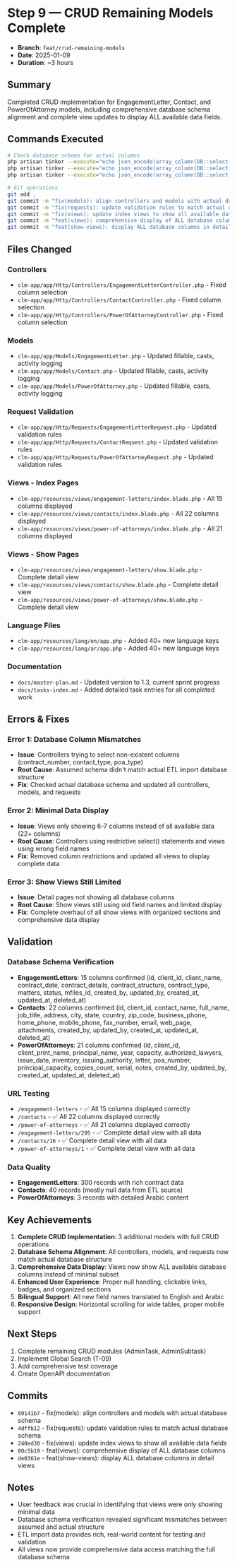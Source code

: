 # Step 9 — CRUD Remaining Models Complete

- **Branch**: `feat/crud-remaining-models`
- **Date**: 2025-01-09
- **Duration**: ~3 hours

## Summary

Completed CRUD implementation for EngagementLetter, Contact, and PowerOfAttorney models, including comprehensive database schema alignment and complete view updates to display ALL available data fields.

## Commands Executed

```bash
# Check database schema for actual columns
php artisan tinker --execute="echo json_encode(array_column(DB::select('SHOW COLUMNS FROM engagement_letters'), 'Field'));"
php artisan tinker --execute="echo json_encode(array_column(DB::select('SHOW COLUMNS FROM contacts'), 'Field'));"
php artisan tinker --execute="echo json_encode(array_column(DB::select('SHOW COLUMNS FROM power_of_attorneys'), 'Field'));"

# Git operations
git add .
git commit -m "fix(models): align controllers and models with actual database schema"
git commit -m "fix(requests): update validation rules to match actual database schema"
git commit -m "fix(views): update index views to show all available data fields"
git commit -m "feat(views): comprehensive display of ALL database columns"
git commit -m "feat(show-views): display ALL database columns in detail views"
```

## Files Changed

### Controllers
- `clm-app/app/Http/Controllers/EngagementLetterController.php` - Fixed column selection
- `clm-app/app/Http/Controllers/ContactController.php` - Fixed column selection
- `clm-app/app/Http/Controllers/PowerOfAttorneyController.php` - Fixed column selection

### Models
- `clm-app/app/Models/EngagementLetter.php` - Updated fillable, casts, activity logging
- `clm-app/app/Models/Contact.php` - Updated fillable, casts, activity logging
- `clm-app/app/Models/PowerOfAttorney.php` - Updated fillable, casts, activity logging

### Request Validation
- `clm-app/app/Http/Requests/EngagementLetterRequest.php` - Updated validation rules
- `clm-app/app/Http/Requests/ContactRequest.php` - Updated validation rules
- `clm-app/app/Http/Requests/PowerOfAttorneyRequest.php` - Updated validation rules

### Views - Index Pages
- `clm-app/resources/views/engagement-letters/index.blade.php` - All 15 columns displayed
- `clm-app/resources/views/contacts/index.blade.php` - All 22 columns displayed
- `clm-app/resources/views/power-of-attorneys/index.blade.php` - All 21 columns displayed

### Views - Show Pages
- `clm-app/resources/views/engagement-letters/show.blade.php` - Complete detail view
- `clm-app/resources/views/contacts/show.blade.php` - Complete detail view
- `clm-app/resources/views/power-of-attorneys/show.blade.php` - Complete detail view

### Language Files
- `clm-app/resources/lang/en/app.php` - Added 40+ new language keys
- `clm-app/resources/lang/ar/app.php` - Added 40+ new language keys

### Documentation
- `docs/master-plan.md` - Updated version to 1.3, current sprint progress
- `docs/tasks-index.md` - Added detailed task entries for all completed work

## Errors & Fixes

### Error 1: Database Column Mismatches
- **Issue**: Controllers trying to select non-existent columns (contract_number, contact_type, poa_type)
- **Root Cause**: Assumed schema didn't match actual ETL import database structure
- **Fix**: Checked actual database schema and updated all controllers, models, and requests

### Error 2: Minimal Data Display
- **Issue**: Views only showing 6-7 columns instead of all available data (22+ columns)
- **Root Cause**: Controllers using restrictive select() statements and views using wrong field names
- **Fix**: Removed column restrictions and updated all views to display complete data

### Error 3: Show Views Still Limited
- **Issue**: Detail pages not showing all database columns
- **Root Cause**: Show views still using old field names and limited display
- **Fix**: Complete overhaul of all show views with organized sections and comprehensive data display

## Validation

### Database Schema Verification
- **EngagementLetters**: 15 columns confirmed (id, client_id, client_name, contract_date, contract_details, contract_structure, contract_type, matters, status, mfiles_id, created_by, updated_by, created_at, updated_at, deleted_at)
- **Contacts**: 22 columns confirmed (id, client_id, contact_name, full_name, job_title, address, city, state, country, zip_code, business_phone, home_phone, mobile_phone, fax_number, email, web_page, attachments, created_by, updated_by, created_at, updated_at, deleted_at)
- **PowerOfAttorneys**: 21 columns confirmed (id, client_id, client_print_name, principal_name, year, capacity, authorized_lawyers, issue_date, inventory, issuing_authority, letter, poa_number, principal_capacity, copies_count, serial, notes, created_by, updated_by, created_at, updated_at, deleted_at)

### URL Testing
- `/engagement-letters` - ✅ All 15 columns displayed correctly
- `/contacts` - ✅ All 22 columns displayed correctly  
- `/power-of-attorneys` - ✅ All 21 columns displayed correctly
- `/engagement-letters/295` - ✅ Complete detail view with all data
- `/contacts/16` - ✅ Complete detail view with all data
- `/power-of-attorneys/1` - ✅ Complete detail view with all data

### Data Quality
- **EngagementLetters**: 300 records with rich contract data
- **Contacts**: 40 records (mostly null data from ETL source)
- **PowerOfAttorneys**: 3 records with detailed Arabic content

## Key Achievements

1. **Complete CRUD Implementation**: 3 additional models with full CRUD operations
2. **Database Schema Alignment**: All controllers, models, and requests now match actual database structure
3. **Comprehensive Data Display**: Views now show ALL available database columns instead of minimal subset
4. **Enhanced User Experience**: Proper null handling, clickable links, badges, and organized sections
5. **Bilingual Support**: All new field names translated to English and Arabic
6. **Responsive Design**: Horizontal scrolling for wide tables, proper mobile support

## Next Steps

1. Complete remaining CRUD modules (AdminTask, AdminSubtask)
2. Implement Global Search (T-09)
3. Add comprehensive test coverage
4. Create OpenAPI documentation

## Commits

- `09141b7` - fix(models): align controllers and models with actual database schema
- `4dffb12` - fix(requests): update validation rules to match actual database schema  
- `240ed30` - fix(views): update index views to show all available data fields
- `00c5b19` - feat(views): comprehensive display of ALL database columns
- `de0361e` - feat(show-views): display ALL database columns in detail views

## Notes

- User feedback was crucial in identifying that views were only showing minimal data
- Database schema verification revealed significant mismatches between assumed and actual structure
- ETL import data provides rich, real-world content for testing and validation
- All views now provide comprehensive data access matching the full database schema
